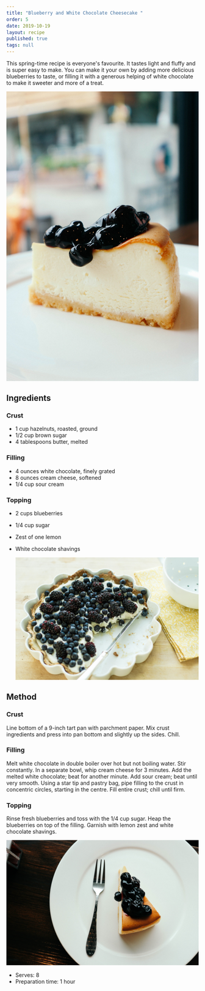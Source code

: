 ```yaml
---
title: "Blueberry and White Chocolate Cheesecake "
order: 5
date: 2019-10-19
layout: recipe
published: true
tags: null
---
```

This spring-time recipe is everyone's favourite. It tastes light and fluffy and is super easy to make. You can make it your own by adding more delicious blueberries to taste, or filling it with a generous helping of white chocolate to make it sweeter and more of a treat. 

![White cheesecake with blueberries on top](../uploads/waranya-mooldee-tb0ao4cqrqc-unsplash.jpg)

## Ingredients

### Crust

* 1 cup hazelnuts, roasted, ground 
* 1/2 cup brown sugar
* 4 tablespoons butter, melted 

### Filling

* 4 ounces white chocolate, finely grated 
* 8 ounces cream cheese, softened
* 1/4 cup sour cream 

### Topping

* 2 cups blueberries 
* 1/4 cup sugar 
* Zest of one lemon 
* White chocolate shavings 

  ![A whole cheesecake with blueberries on top ](../uploads/erol-ahmed-n2jdazh03y-unsplash.jpg)

## Method

### Crust

Line bottom of a 9-inch tart pan with parchment paper. Mix crust ingredients and press into pan bottom and slightly up the sides. Chill.

### Filling

Melt white chocolate in double boiler over hot but not boiling water. Stir constantly. In a separate bowl, whip cream cheese for 3 minutes. Add the melted white chocolate; beat for another minute. Add sour cream; beat until very smooth. Using a star tip and pastry bag, pipe filling to the crust in concentric circles, starting in the centre. Fill entire crust; chill until firm.

### Topping

Rinse fresh blueberries and toss with the 1/4 cup sugar. Heap the blueberries on top of the filling. Garnish with lemon zest and white chocolate shavings.

![A slice of cheesecake with blueberries on top](../uploads/waranya-mooldee-lf5psulizse-unsplash.jpg)

* Serves: 8
* Preparation time: 1 hour